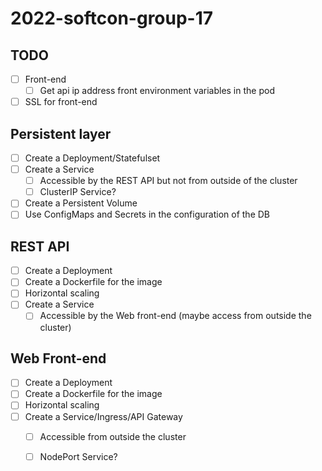 # 2022-softcon-group-17

## TODO
- [ ] Front-end
    - [ ] Get api ip address front environment variables in the pod
- [ ] SSL for front-end

## Persistent layer
- [ ] Create a Deployment/Statefulset
- [ ] Create a Service
    - [ ] Accessible by the REST API but not from outside of the cluster
    - [ ] ClusterIP Service?
- [ ] Create a Persistent Volume
- [ ] Use ConfigMaps and Secrets in the configuration of the DB

## REST API
- [ ] Create a Deployment
- [ ] Create a Dockerfile for the image
- [ ] Horizontal scaling
- [ ] Create a Service
    - [ ] Accessible by the Web front-end (maybe access from outside the cluster)

## Web Front-end
- [ ] Create a Deployment
- [ ] Create a Dockerfile for the image
- [ ] Horizontal scaling
- [ ] Create a Service/Ingress/API Gateway
    - [ ] Accessible from outside the cluster
    - [ ] NodePort Service?

